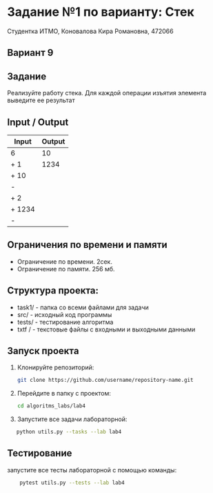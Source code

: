 Задание №1 по варианту: Стек
====
Студентка ИТМО, Коновалова Кира Романовна, 472066

Вариант 9
----

Задание
---
Реализуйте работу стека. Для каждой операции изъятия элемента выведите ее результат

Input / Output
----

| Input | Output |
|-------|--------|
| 6     | 10     |
| + 1   | 1234   |
 | + 10 | |
 | - | |
 | + 2 | |
| + 1234 | |
| - | |


## Ограничения по времени и памяти

- Ограничение по времени. 2сек.
- Ограничение по памяти. 256 мб.

## Структура проекта:

* task1/ - папка со всеми файлами для задачи
* src/ - исходный код программы
* tests/ - тестирование алгоритма
* txtf / - текстовые файлы с входными и выходными данными

## Запуск проекта
1. Клонируйте репозиторий:
   ```bash
   git clone https://github.com/username/repository-name.git
   ```
2. Перейдите в папку с проектом:
   ```bash
   cd algoritms_labs/lab4
   ```
3. Запустите все задачи лабораторной:
```bash
   python utils.py --tasks --lab lab4
   ```

## Тестирование
запустите все тесты лабораторной с помощью команды:
```bash
    pytest utils.py --tests --lab lab4
```
